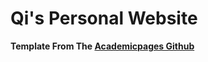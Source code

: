 # Qi's Personal Website
**Template From The [Academicpages Github](https://github.com/academicpages/academicpages.github.io)**


